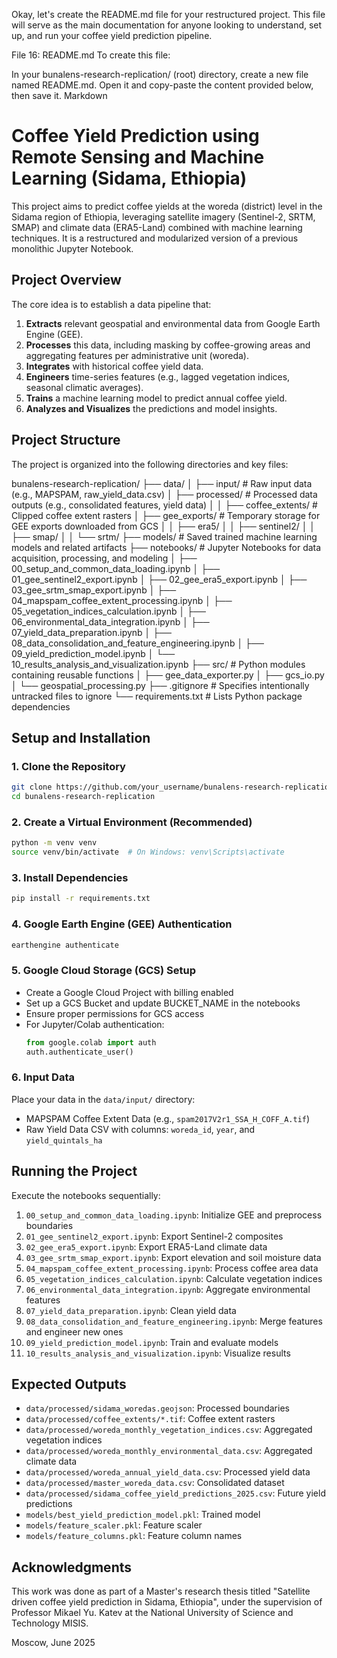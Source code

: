 Okay, let's create the README.md file for your restructured project. This file will serve as the main documentation for anyone looking to understand, set up, and run your coffee yield prediction pipeline.

File 16: README.md
To create this file:

In your bunalens-research-replication/ (root) directory, create a new file named README.md.
Open it and copy-paste the content provided below, then save it.
Markdown

# Coffee Yield Prediction using Remote Sensing and Machine Learning (Sidama, Ethiopia)

This project aims to predict coffee yields at the woreda (district) level in the Sidama region of Ethiopia, leveraging satellite imagery (Sentinel-2, SRTM, SMAP) and climate data (ERA5-Land) combined with machine learning techniques. It is a restructured and modularized version of a previous monolithic Jupyter Notebook.

## Project Overview

The core idea is to establish a data pipeline that:
1.  **Extracts** relevant geospatial and environmental data from Google Earth Engine (GEE).
2.  **Processes** this data, including masking by coffee-growing areas and aggregating features per administrative unit (woreda).
3.  **Integrates** with historical coffee yield data.
4.  **Engineers** time-series features (e.g., lagged vegetation indices, seasonal climatic averages).
5.  **Trains** a machine learning model to predict annual coffee yield.
6.  **Analyzes and Visualizes** the predictions and model insights.

## Project Structure

The project is organized into the following directories and key files:

bunalens-research-replication/
├── data/
│   ├── input/                # Raw input data (e.g., MAPSPAM, raw_yield_data.csv)
│   ├── processed/            # Processed data outputs (e.g., consolidated features, yield data)
│   │   ├── coffee_extents/   # Clipped coffee extent rasters
│   ├── gee_exports/          # Temporary storage for GEE exports downloaded from GCS
│   │   ├── era5/
│   │   ├── sentinel2/
│   │   ├── smap/
│   │   └── srtm/
├── models/                   # Saved trained machine learning models and related artifacts
├── notebooks/                # Jupyter Notebooks for data acquisition, processing, and modeling
│   ├── 00_setup_and_common_data_loading.ipynb
│   ├── 01_gee_sentinel2_export.ipynb
│   ├── 02_gee_era5_export.ipynb
│   ├── 03_gee_srtm_smap_export.ipynb
│   ├── 04_mapspam_coffee_extent_processing.ipynb
│   ├── 05_vegetation_indices_calculation.ipynb
│   ├── 06_environmental_data_integration.ipynb
│   ├── 07_yield_data_preparation.ipynb
│   ├── 08_data_consolidation_and_feature_engineering.ipynb
│   ├── 09_yield_prediction_model.ipynb
│   └── 10_results_analysis_and_visualization.ipynb
├── src/                      # Python modules containing reusable functions
│   ├── gee_data_exporter.py
│   ├── gcs_io.py
│   └── geospatial_processing.py
├── .gitignore                # Specifies intentionally untracked files to ignore
└── requirements.txt          # Lists Python package dependencies


## Setup and Installation

### 1. Clone the Repository
```bash
git clone https://github.com/your_username/bunalens-research-replication.git
cd bunalens-research-replication
```

### 2. Create a Virtual Environment (Recommended)
```bash
python -m venv venv
source venv/bin/activate  # On Windows: venv\Scripts\activate
```

### 3. Install Dependencies
```bash
pip install -r requirements.txt
```

### 4. Google Earth Engine (GEE) Authentication
```bash
earthengine authenticate
```

### 5. Google Cloud Storage (GCS) Setup
- Create a Google Cloud Project with billing enabled
- Set up a GCS Bucket and update BUCKET_NAME in the notebooks
- Ensure proper permissions for GCS access
- For Jupyter/Colab authentication:
    ```python
    from google.colab import auth
    auth.authenticate_user()
    ```

### 6. Input Data
Place your data in the `data/input/` directory:
- MAPSPAM Coffee Extent Data (e.g., `spam2017V2r1_SSA_H_COFF_A.tif`)
- Raw Yield Data CSV with columns: `woreda_id`, `year`, and `yield_quintals_ha`

## Running the Project

Execute the notebooks sequentially:
1. `00_setup_and_common_data_loading.ipynb`: Initialize GEE and preprocess boundaries
2. `01_gee_sentinel2_export.ipynb`: Export Sentinel-2 composites
3. `02_gee_era5_export.ipynb`: Export ERA5-Land climate data
4. `03_gee_srtm_smap_export.ipynb`: Export elevation and soil moisture data
5. `04_mapspam_coffee_extent_processing.ipynb`: Process coffee area data
6. `05_vegetation_indices_calculation.ipynb`: Calculate vegetation indices
7. `06_environmental_data_integration.ipynb`: Aggregate environmental features
8. `07_yield_data_preparation.ipynb`: Clean yield data
9. `08_data_consolidation_and_feature_engineering.ipynb`: Merge features and engineer new ones
10. `09_yield_prediction_model.ipynb`: Train and evaluate models
11. `10_results_analysis_and_visualization.ipynb`: Visualize results

## Expected Outputs

- `data/processed/sidama_woredas.geojson`: Processed boundaries
- `data/processed/coffee_extents/*.tif`: Coffee extent rasters
- `data/processed/woreda_monthly_vegetation_indices.csv`: Aggregated vegetation indices
- `data/processed/woreda_monthly_environmental_data.csv`: Aggregated climate data
- `data/processed/woreda_annual_yield_data.csv`: Processed yield data
- `data/processed/master_woreda_data.csv`: Consolidated dataset
- `data/processed/sidama_coffee_yield_predictions_2025.csv`: Future yield predictions
- `models/best_yield_prediction_model.pkl`: Trained model
- `models/feature_scaler.pkl`: Feature scaler
- `models/feature_columns.pkl`: Feature column names

## Acknowledgments

This work was done as part of a Master's research thesis titled "Satellite driven coffee yield prediction in Sidama, Ethiopia", under the supervision of Professor Mikael Yu. Katev at the National University of Science and Technology MISIS.

Moscow, June 2025
